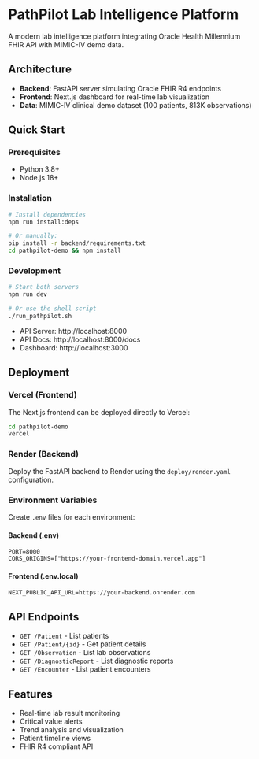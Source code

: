 # PathPilot Lab Intelligence Platform

A modern lab intelligence platform integrating Oracle Health Millennium FHIR API with MIMIC-IV demo data.

## Architecture

- **Backend**: FastAPI server simulating Oracle FHIR R4 endpoints
- **Frontend**: Next.js dashboard for real-time lab visualization
- **Data**: MIMIC-IV clinical demo dataset (100 patients, 813K observations)

## Quick Start

### Prerequisites
- Python 3.8+
- Node.js 18+

### Installation

```bash
# Install dependencies
npm run install:deps

# Or manually:
pip install -r backend/requirements.txt
cd pathpilot-demo && npm install
```

### Development

```bash
# Start both servers
npm run dev

# Or use the shell script
./run_pathpilot.sh
```

- API Server: http://localhost:8000
- API Docs: http://localhost:8000/docs
- Dashboard: http://localhost:3000

## Deployment

### Vercel (Frontend)

The Next.js frontend can be deployed directly to Vercel:

```bash
cd pathpilot-demo
vercel
```

### Render (Backend)

Deploy the FastAPI backend to Render using the `deploy/render.yaml` configuration.

### Environment Variables

Create `.env` files for each environment:

#### Backend (.env)
```
PORT=8000
CORS_ORIGINS=["https://your-frontend-domain.vercel.app"]
```

#### Frontend (.env.local)
```
NEXT_PUBLIC_API_URL=https://your-backend.onrender.com
```

## API Endpoints

- `GET /Patient` - List patients
- `GET /Patient/{id}` - Get patient details
- `GET /Observation` - List lab observations
- `GET /DiagnosticReport` - List diagnostic reports
- `GET /Encounter` - List patient encounters

## Features

- Real-time lab result monitoring
- Critical value alerts
- Trend analysis and visualization
- Patient timeline views
- FHIR R4 compliant API